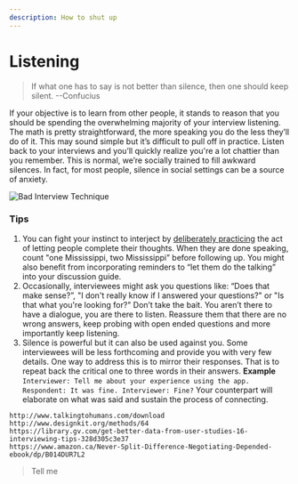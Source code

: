 ```yaml
---
description: How to shut up
---
```


# Listening

> If what one has to say is not better than silence, then one should keep silent. --Confucius

If your objective is to learn from other people, it stands to reason that you should be spending the overwhelming majority of your interview listening. The math is pretty straightforward, the more speaking you do the less they’ll do of it. This may sound simple but it’s difficult to pull off in practice. Listen back to your interviews and you’ll quickly realize you're a lot chattier than you remember. This is normal, we’re socially trained to fill awkward silences. In fact, for most people, silence in social settings can be a source of anxiety.

![Bad Interview Technique](https://lh4.googleusercontent.com/VEtpTS_mzMvymC1HD2s-_xxuJaHiWpBcdSCycOdeXddGXZLFGF_u6kmQKobr32KpRIEEfa4BWkANdOlQ28Gb39wDUYcHLOjH0wOLrCqhTCioZ1_nTKDnoLqmKDdHPhxZsx3Z4mR7)

### Tips

1. You can fight your instinct to interject by [deliberately practicing](https://jamesclear.com/deliberate-practice-theory) the act of letting people complete their thoughts. When they are done speaking, count "one Mississippi, two Mississippi” before following up. You might also benefit from incorporating reminders to “let them do the talking” into your discussion guide. 
2. Occasionally, interviewees might ask you questions like: “Does that make sense?”, "I don't really know if I answered your questions?" or "Is that what you're looking for?" Don’t take the bait. You aren’t there to have a dialogue, you are there to listen. Reassure them that there are no wrong answers, keep probing with open ended questions and more importantly keep listening. 
3. Silence is powerful but it can also be used against you. Some interviewees will be less forthcoming and provide you with very few details. One way to address this is to mirror their responses. That is to repeat back the critical one to three words in their answers.   **Example**  `Interviewer: Tell me about your experience using the app. Respondent: It was fine. Interviewer: Fine?`   Your counterpart will elaborate on what was said and sustain the process of connecting.

```text
http://www.talkingtohumans.com/download
http://www.designkit.org/methods/64
https://library.gv.com/get-better-data-from-user-studies-16-interviewing-tips-328d305c3e37
https://www.amazon.ca/Never-Split-Difference-Negotiating-Depended-ebook/dp/B014DUR7L2
```

> Tell me



